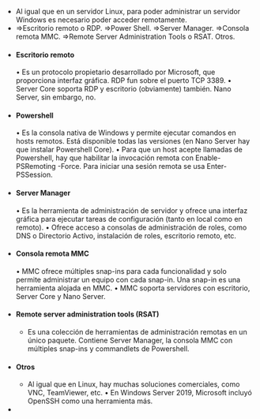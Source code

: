 - Al igual que en un servidor Linux, para poder administrar un servidor Windows es necesario poder
  acceder remotamente.
- =>Escritorio remoto o RDP.
  =>Power Shell.
  =>Server Manager.
  =>Consola remota MMC.
  =>Remote Server Administration Tools o RSAT.
  Otros.
- #### Escritorio remoto
  • Es un protocolo propietario desarrollado por Microsoft, que proporciona interfaz gráfica. RDP fun
  sobre el puerto TCP 3389.
  • Server Core soporta RDP y escritorio (obviamente) también. Nano Server, sin embargo, no.
- #### Powershell
  • Es la consola nativa de Windows y permite ejecutar comandos en hosts remotos. Está disponible
  todas las versiones (en Nano Server hay que instalar Powershell Core).
  • Para que un host acepte llamadas de Powershell, hay que habilitar la
  invocación remota con Enable-PSRemoting -Force. Para iniciar una
  sesión remota se usa Enter-PSSession.
- #### Server Manager
  • Es la herramienta de administración de servidor y ofrece una interfaz gráfica para ejecutar tareas de
  configuración (tanto en local como en remoto).
  • Ofrece acceso a consolas de administración de roles, como DNS o Directorio Activo, instalación de
  roles, escritorio remoto, etc.
- #### Consola remota MMC
  • MMC ofrece múltiples snap-ins para cada funcionalidad y solo permite
  administrar un equipo con cada snap-in. Una snap-in es una
  herramienta alojada en MMC.
  • MMC soporta servidores con escritorio, Server Core y Nano Server.
- #### Remote server administration tools (RSAT)
  * Es una colección de herramientas de administración remotas en un único paquete. Contiene Server
  Manager, la consola MMC con múltiples snap-ins y commandlets de Powershell.
- #### Otros
  * Al igual que en Linux, hay muchas soluciones comerciales, como VNC, TeamViewer, etc.
  • En Windows Server 2019, Microsoft incluyó OpenSSH como una herramienta más.
-